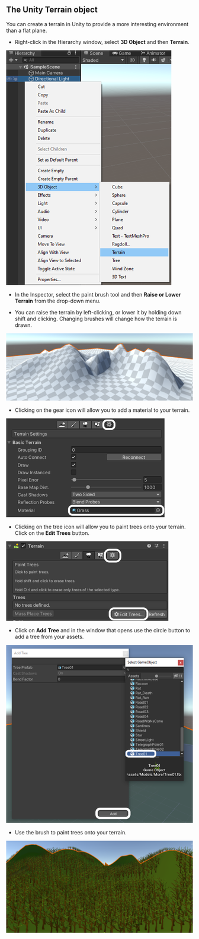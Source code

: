## The Unity Terrain object

You can create a terrain in Unity to provide a more interesting environment than a flat plane.

- Right-click in the Hierarchy window, select **3D Object** and then **Terrain**.

![Terrain object selected from the 3D Object menu.](images/create-terrain.png)

- In the Inspector, select the paint brush tool and then **Raise or Lower Terrain** from the drop-down menu.

- You can raise the terrain by left-clicking, or lower it by holding down shift and clicking. Changing brushes will change how the terrain is drawn.

![The terrain object with different heights.](images/terrain.png)

- Clicking on the gear icon will allow you to add a material to your terrain.

![Grass material selected for the terrain.](images/terrain-material.png)

- Clicking on the tree icon will allow you to paint trees onto your terrain. Click on the **Edit Trees** button.

![Edit trees button highlighted in the Inspector.](images/edit-trees.png)

- Click on **Add Tree** and in the window that opens use the circle button to add a tree from your assets.

![Add tree button selected and a tree chosen.](images/add-tree.png)

- Use the brush to paint trees onto your terrain.

![Trees added to the terrain.](images/trees-terrain.png)

